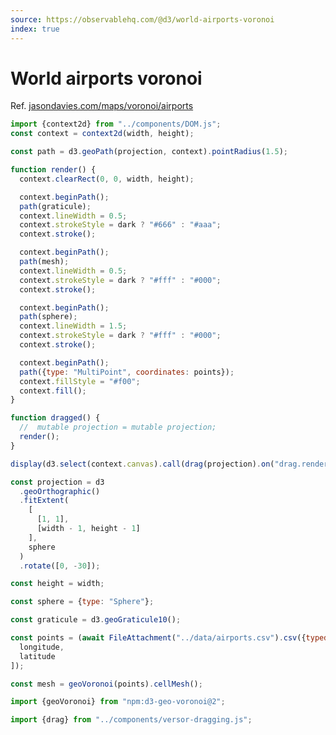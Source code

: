 ```yaml
---
source: https://observablehq.com/@d3/world-airports-voronoi
index: true
---
```


# World airports voronoi

Ref. [jasondavies.com/maps/voronoi/airports](https://www.jasondavies.com/maps/voronoi/airports/)

```js echo
import {context2d} from "../components/DOM.js";
const context = context2d(width, height);

const path = d3.geoPath(projection, context).pointRadius(1.5);

function render() {
  context.clearRect(0, 0, width, height);

  context.beginPath();
  path(graticule);
  context.lineWidth = 0.5;
  context.strokeStyle = dark ? "#666" : "#aaa";
  context.stroke();

  context.beginPath();
  path(mesh);
  context.lineWidth = 0.5;
  context.strokeStyle = dark ? "#fff" : "#000";
  context.stroke();

  context.beginPath();
  path(sphere);
  context.lineWidth = 1.5;
  context.strokeStyle = dark ? "#fff" : "#000";
  context.stroke();

  context.beginPath();
  path({type: "MultiPoint", coordinates: points});
  context.fillStyle = "#f00";
  context.fill();
}

function dragged() {
  //  mutable projection = mutable projection;
  render();
}

display(d3.select(context.canvas).call(drag(projection).on("drag.render", dragged)).call(render).node());
```

```js echo
const projection = d3
  .geoOrthographic()
  .fitExtent(
    [
      [1, 1],
      [width - 1, height - 1]
    ],
    sphere
  )
  .rotate([0, -30]);
```

```js echo
const height = width;
```

```js echo
const sphere = {type: "Sphere"};
```

```js echo
const graticule = d3.geoGraticule10();
```

```js echo
const points = (await FileAttachment("../data/airports.csv").csv({typed: true})).map(({longitude, latitude}) => [
  longitude,
  latitude
]);
```

```js echo
const mesh = geoVoronoi(points).cellMesh();
```

```js echo
import {geoVoronoi} from "npm:d3-geo-voronoi@2";
```

```js echo
import {drag} from "../components/versor-dragging.js";
```
